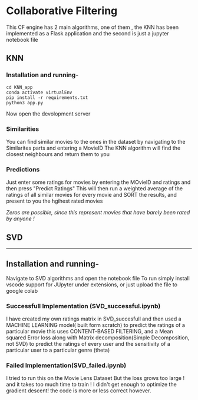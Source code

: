 # Collaborative Filtering
This CF engine has 2 main algorithms, one of them , the KNN has been implemented as a Flask application and the second is just a jupyter notebook file

## KNN
### Installation and running-

```console
cd KNN_app
conda activate virtualEnv
pip install -r requirements.txt
python3 app.py
```

Now open the devolopment server
  
### Similarities
You can find similar movies to the ones in the dataset by navigating to the Similarites parts and entering a MovieID
The KNN algorithm will find the closest neighbours and return them to you
### Predictions
  Just enter some ratings for movies by entering the MOvieID and ratings and then press "Predict Ratings"
  This will then run a weighted average of the ratings of all similar movies for every movie and SORT the results,
  and present to you the hgihest rated movies
  
 *Zeros are possible, since this represent movies that have barely been rated by anyone !*
  
 ## SVD
 ---
 
## Installation and running-
  Navigate to SVD algorithms and open the notebook file
  To run simply install vscode support for JUpyter under extensions, or  just upload the file to google colab
  
### Successfull Implementation (SVD_successful.ipynb) 
  I have created my own ratings matrix in SVD_succesfull and then used a MACHINE LEARNING model( built form scratch) to predict the ratings
  of a particular movie this uses CONTENT-BASED FILTERING, and a Mean squared Error loss along with Matrix decomposition(Simple Decomposition, not SVD)
  to predict the ratings of every user and the sensitivity of a particular user to a particular genre (theta)
### Failed Implementation(SVD_failed.ipynb)
  I tried to run this on the Movie Lens Dataset But the loss grows too large ! and it takes too much time to train !
  I didn't get enough to optimize the gradient descent!
  the code is more or less correct however.
  
 
